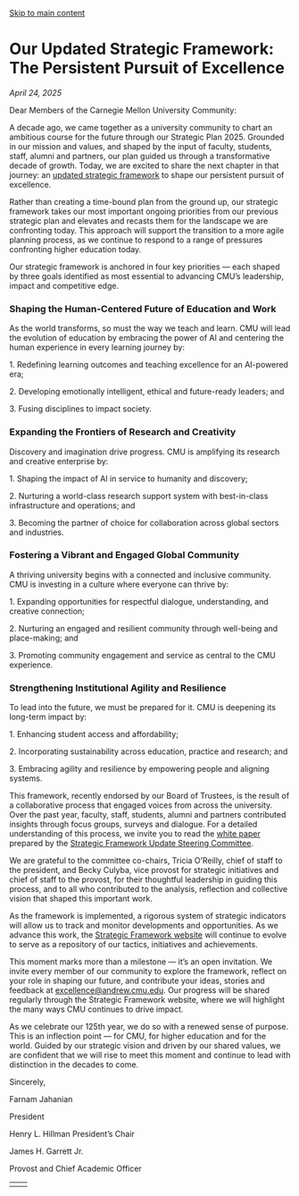 [Skip to main content](https://www.cmu.edu/leadership/president/campus-comms/04-24-25#main-content)

# Our Updated Strategic Framework: The Persistent Pursuit of Excellence

_April 24, 2025_

Dear Members of the Carnegie Mellon University Community:

A decade ago, we came together as a university community to chart an ambitious course for the future through our Strategic Plan 2025. Grounded in our mission and values, and shaped by the input of faculty, students, staff, alumni and partners, our plan guided us through a transformative decade of growth. Today, we are excited to share the next chapter in that journey: an [updated strategic framework](https://www.cmu.edu/strategic-framework/) to shape our persistent pursuit of excellence.

Rather than creating a time-bound plan from the ground up, our strategic framework takes our most important ongoing priorities from our previous strategic plan and elevates and recasts them for the landscape we are confronting today. This approach will support the transition to a more agile planning process, as we continue to respond to a range of pressures confronting higher education today.

Our strategic framework is anchored in four key priorities — each shaped by three goals identified as most essential to advancing CMU’s leadership, impact and competitive edge.

### Shaping the Human-Centered Future of Education and Work

As the world transforms, so must the way we teach and learn. CMU will lead the evolution of education by embracing the power of AI and centering the human experience in every learning journey by:

1\. Redefining learning outcomes and teaching excellence for an AI-powered era;

2\. Developing emotionally intelligent, ethical and future-ready leaders; and

3\. Fusing disciplines to impact society.

### Expanding the Frontiers of Research and Creativity

Discovery and imagination drive progress. CMU is amplifying its research and creative enterprise by:

1\. Shaping the impact of AI in service to humanity and discovery;

2\. Nurturing a world-class research support system with best-in-class infrastructure and operations; and

3\. Becoming the partner of choice for collaboration across global sectors and industries.

### Fostering a Vibrant and Engaged Global Community

A thriving university begins with a connected and inclusive community. CMU is investing in a culture where everyone can thrive by:

1\. Expanding opportunities for respectful dialogue, understanding, and creative connection;

2\. Nurturing an engaged and resilient community through well-being and place-making; and

3\. Promoting community engagement and service as central to the CMU experience.

### Strengthening Institutional Agility and Resilience

To lead into the future, we must be prepared for it. CMU is deepening its long-term impact by:

1\. Enhancing student access and affordability;

2\. Incorporating sustainability across education, practice and research; and

3\. Embracing agility and resilience by empowering people and aligning systems.

This framework, recently endorsed by our Board of Trustees, is the result of a collaborative process that engaged voices from across the university. Over the past year, faculty, staff, students, alumni and partners contributed insights through focus groups, surveys and dialogue. For a detailed understanding of this process, we invite you to read the [white paper](https://www.cmu.edu/strategic-framework/assets/strategic-framework-white-paper.pdf) prepared by the [Strategic Framework Update Steering Committee](https://www.cmu.edu/strategic-framework/).

We are grateful to the committee co-chairs, Tricia O’Reilly, chief of staff to the president, and Becky Culyba, vice provost for strategic initiatives and chief of staff to the provost, for their thoughtful leadership in guiding this process, and to all who contributed to the analysis, reflection and collective vision that shaped this important work.

As the framework is implemented, a rigorous system of strategic indicators will allow us to track and monitor developments and opportunities. As we advance this work, the [Strategic Framework website](https://www.cmu.edu/strategic-framework/) will continue to evolve to serve as a repository of our tactics, initiatives and achievements.

This moment marks more than a milestone — it’s an open invitation. We invite every member of our community to explore the framework, reflect on your role in shaping our future, and contribute your ideas, stories and feedback at [excellence@andrew.cmu.edu](mailto:excellence@andrew.cmu.edu). Our progress will be shared regularly through the Strategic Framework website, where we will highlight the many ways CMU continues to drive impact.

As we celebrate our 125th year, we do so with a renewed sense of purpose. This is an inflection point — for CMU, for higher education and for the world. Guided by our strategic vision and driven by our shared values, we are confident that we will rise to meet this moment and continue to lead with distinction in the decades to come.

Sincerely,

Farnam Jahanian

President

Henry L. Hillman President’s Chair

James H. Garrett Jr.

Provost and Chief Academic Officer

|     |     |
| --- | --- |
|  |  |
